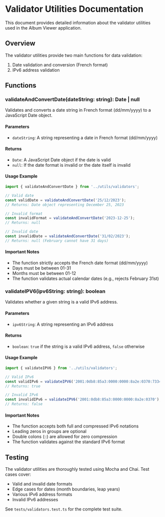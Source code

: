 # Validator Utilities Documentation

This document provides detailed information about the validator utilities used in the Album Viewer application.

## Overview

The validator utilities provide two main functions for data validation:
1. Date validation and conversion (French format)
2. IPv6 address validation

## Functions

### validateAndConvertDate(dateString: string): Date | null

Validates and converts a date string in French format (dd/mm/yyyy) to a JavaScript Date object.

#### Parameters
- `dateString`: A string representing a date in French format (dd/mm/yyyy)

#### Returns
- `Date`: A JavaScript Date object if the date is valid
- `null`: If the date format is invalid or the date itself is invalid

#### Usage Example
```typescript
import { validateAndConvertDate } from '../utils/validators';

// Valid date
const validDate = validateAndConvertDate('25/12/2023');
// Returns: Date object representing December 25, 2023

// Invalid format
const invalidFormat = validateAndConvertDate('2023-12-25');
// Returns: null

// Invalid date
const invalidDate = validateAndConvertDate('31/02/2023');
// Returns: null (February cannot have 31 days)
```

#### Important Notes
- The function strictly accepts the French date format (dd/mm/yyyy)
- Days must be between 01-31
- Months must be between 01-12
- The function validates actual calendar dates (e.g., rejects February 31st)

### validateIPV6(ipv6String: string): boolean

Validates whether a given string is a valid IPv6 address.

#### Parameters
- `ipv6String`: A string representing an IPv6 address

#### Returns
- `boolean`: `true` if the string is a valid IPv6 address, `false` otherwise

#### Usage Example
```typescript
import { validateIPV6 } from '../utils/validators';

// Valid IPv6
const validIPv6 = validateIPV6('2001:0db8:85a3:0000:0000:8a2e:0370:7334');
// Returns: true

// Invalid IPv6
const invalidIPv6 = validateIPV6('2001:0db8:85a3:0000:0000:8a2e:0370');
// Returns: false
```

#### Important Notes
- The function accepts both full and compressed IPv6 notations
- Leading zeros in groups are optional
- Double colons (::) are allowed for zero compression
- The function validates against the standard IPv6 format

## Testing

The validator utilities are thoroughly tested using Mocha and Chai. Test cases cover:
- Valid and invalid date formats
- Edge cases for dates (month boundaries, leap years)
- Various IPv6 address formats
- Invalid IPv6 addresses

See `tests/validators.test.ts` for the complete test suite.
